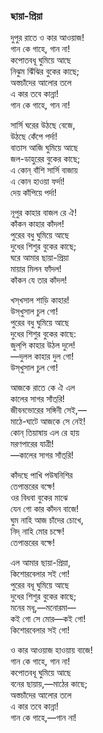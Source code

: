 ### ছায়া-প্রিয়া

দুপুর রাতে ও কার আওয়াজ!  
গান কে গাহে, গান না!  
কপোতবধূ ঘুমিয়ে আছে  
নিঝুম ঝিঁঝির বুকের কাছে;  
অস্তচাঁদের আলোর তলে  
এ কার তবে কান্না!  
গান কে গাহে, গান না!  

সার্সি ঘরের উঠছে বেজে,  
উঠছে কেঁপে পর্দা!  
বাতাস আজি ঘুমিয়ে আছে  
জল-ডাহুরের বুকের কাছে;  
এ কোন্‌ বাঁশি সার্সি বাজায়  
এ কোন হাওয়া ফর্দা!  
দেয় কাঁপিয়ে পর্দা!  

নূপুর কাহার বাজল রে ঐ!  
কাঁকন কাহার কাঁদল!  
পুরের বধু ঘুমিয়ে আছে  
দুধের শিশুর বুকের কাছে;  
ঘরে আমার ছায়া-প্রিয়া  
মায়ার মিলন ফাঁদল!  
কাঁকন যে তার কাঁদল!  

খস্‌খসাল শাড়ি কাহার!  
উস্‌খুসাল চুল গো!  
পুরের বধু ঘুমিয়ে আছে  
দুধের শিশুর বুকের কাছে:  
জুল্‌পি কাহার উঠল দুলে!  
—দুলল কাহার দুল গো!  
উস্‌খুসাল চুল গো!  

আজকে রাতে কে ঐ এল  
কালের সাগর সাঁত্‌রি!  
জীবনভোরের সঙ্গিনী সেই,—  
মাঠে-ঘাটে আজকে সে নেই!  
কোন্ তিয়াষায় এল রে হায়  
মরণপারের যাত্রী!  
—কালের সাগর সাঁত্‌রি!  

কাঁদছে পাখি পউষনিশির  
তেপান্তরের বক্ষে!  
ওর বিধবা বুকের মাঝে  
যেন গো কার কাঁদন বাজে!  
ঘুম নাহি আজ চাঁদের চোখে,  
নিদ্‌ নাহি মোর চক্ষে!  
তেপান্তরের বক্ষে!  

এল আমার ছায়া-প্রিয়া,  
কিশোরবেলার সই গো!  
পুরের বধূ ঘুমিয়ে আছে  
দুধের শিশুর বুকের কাছে;  
মনের মধূ,—মনোরমা—  
কই গো সে মোর—কই গো!  
কিশোরবেলার সই গো!  

ও কার আওয়াজ হাওয়ায় বাজে!  
গান কে গাহে, গান না!  
কপোতবধূ ঘুমিয়ে আছে  
বনের ছায়ায়,—মাঠের কাছে;  
অস্তচাঁদের আলোর তলে  
এ কার তবে কান্না!  
গান কে গাহে,—গান না!  
